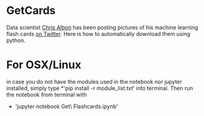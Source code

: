 # GetCards

Data scientist [Chris Albon](https://chrisalbon.com/) has been posting pictures of his machine learning flash cards [on Twitter](https://twitter.com/chrisalbon?lang=en).  Here is how to automatically download them using python.


# For OSX/Linux
in case you do not have the modules used in the notebook nor jupyter installed, simply type 
*'pip install -r module_list.txt'
 into terminal. Then run the notebook from terminal with
* 'jupyter notebook Get\ Flashcards.ipynb'
